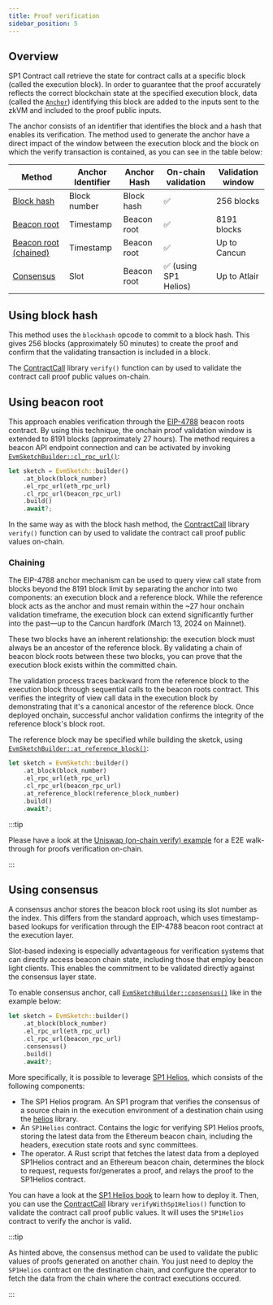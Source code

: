 ```yaml
---
title: Proof verification
sidebar_position: 5
---
```


## Overview

SP1 Contract call retrieve the state for contract calls at a specific block (called the execution block). In order to guarantee that the proof accurately reflects the correct blockchain state at the specified execution block, data (called the [`Anchor`]) identifying this block are added to the inputs sent to the zkVM and included to the proof public inputs.

The anchor consists of an identifier that identifies the block and a hash that enables its verification. The method used to generate the anchor have a direct impact of the window between the execution block and the block on which the verify transaction is contained, as you can see in the table below:

| Method                  | Anchor Identifier | Anchor Hash | On-chain validation   | Validation window |
|-------------------------|-------------------|-------------|-----------------------|-------------------|
| [Block hash]            | Block number      | Block hash  | ✅                    | 256 blocks        |
| [Beacon root]           | Timestamp         | Beacon root | ✅                    | 8191 blocks       |
| [Beacon root (chained)] | Timestamp         | Beacon root | ✅                    | Up to Cancun      |
| [Consensus]             | Slot              | Beacon root | ✅ (using SP1 Helios) | Up to Atlair      |

[Beacon root]: #using-beacon-root
[Block hash]: #using-block-hash
[Beacon root (chained)]: #chaining
[Consensus]: #using-consensus
[with SP1 Helios]: #on-chain-validation-using-sp1-helios

## Using block hash

This method uses the `blockhash` opcode to commit to a block hash. This gives 256 blocks (approximately 50 minutes) to create the proof and confirm that the validating transaction is included in a block.

The [ContractCall] library `verify()` function can by used to validate the contract call proof public values on-chain.

## Using beacon root

This approach enables verification through the [EIP-4788](https://eips.ethereum.org/EIPS/eip-4788) beacon roots contract. By using this technique, the onchain proof validation window is extended to 8191 blocks (approximately 27 hours). The method requires a beacon API endpoint connection and can be activated by invoking [`EvmSketchBuilder::cl_rpc_url()`]:

```rust
let sketch = EvmSketch::builder()
    .at_block(block_number)
    .el_rpc_url(eth_rpc_url)
    .cl_rpc_url(beacon_rpc_url)
    .build()
    .await?;
```

In the same way as with the block hash method, the [ContractCall] library `verify()` function can by used to validate the contract call proof public values on-chain.

### Chaining

The EIP-4788 anchor mechanism can be used to query view call state from blocks beyond the 8191 block limit by separating the anchor into two components: an execution block and a reference block. While the reference block acts as the anchor and must remain within the ~27 hour onchain validation timeframe, the execution block can extend significantly further into the past—up to the Cancun hardfork (March 13, 2024 on Mainnet).

These two blocks have an inherent relationship: the execution block must always be an ancestor of the reference block. By validating a chain of beacon block roots between these two blocks, you can prove that the execution block exists within the committed chain.

The validation process traces backward from the reference block to the execution block through sequential calls to the beacon roots contract. This verifies the integrity of view call data in the execution block by demonstrating that it's a canonical ancestor of the reference block. Once deployed onchain, successful anchor validation confirms the integrity of the reference block's block root.

The reference block may be specified while building the sketck, using [`EvmSketchBuilder::at_reference_block()`]:

```rust
let sketch = EvmSketch::builder()
    .at_block(block_number)
    .el_rpc_url(eth_rpc_url)
    .cl_rpc_url(beacon_rpc_url)
    .at_reference_block(reference_block_number)
    .build()
    .await?;
```

:::tip

Please have a look at the [Uniswap (on-chain verify) example](./examples.md#uniswap-on-chain-verify) for a E2E walk-through for proofs verification on-chain.

:::

## Using consensus

A consensus anchor stores the beacon block root using its slot number as the index. This differs from the standard approach, which uses timestamp-based lookups for verification through the EIP-4788 beacon root contract at the execution layer.

Slot-based indexing is especially advantageous for verification systems that can directly access beacon chain state, including those that employ beacon light clients. This enables the commitment to be validated directly against the consensus layer state.

To enable consensus anchor, call [`EvmSketchBuilder::consensus()`] like in the example below:

```rust
let sketch = EvmSketch::builder()
    .at_block(block_number)
    .el_rpc_url(eth_rpc_url)
    .cl_rpc_url(beacon_rpc_url)
    .consensus()
    .build()
    .await?;
```

More specifically, it is possible to leverage [SP1 Helios], which consists of the following components:

* The SP1 Helios program. An SP1 program that verifies the consensus of a source chain in the execution environment of a destination chain using the [helios] library.
* An `SP1Helios` contract. Contains the logic for verifying SP1 Helios proofs, storing the latest data from the Ethereum beacon chain, including the headers, execution state roots and sync committees.
* The operator. A Rust script that fetches the latest data from a deployed SP1Helios contract and an Ethereum beacon chain, determines the block to request, requests for/generates a proof, and relays the proof to the SP1Helios contract.

You can have a look at the [SP1 Helios book] to learn how to deploy it. Then, you can use the [ContractCall] library `verifyWithSp1Helios()` function to validate the contract call proof public values. It will uses the `SP1Helios` contract to verify the anchor is valid.

:::tip

As hinted above, the consensus method can be used to validate the public values of proofs generated on another chain. You just need to deploy the `SP1Helios` contract on the destination chain, and configure the operator to fetch the data from the chain where the contract executions occured.

:::

[`Anchor`]: pathname:///api/sp1_cc_client_executor/enum.Anchor.html
[`EvmSketchBuilder::cl_rpc_url()`]: pathname:///api/sp1_cc_host_executor/struct.EvmSketchBuilder.html#method.cl_rpc_url
[`EvmSketchBuilder::at_reference_block()`]: pathname:///api/sp1_cc_host_executor/struct.EvmSketchBuilder.html#method.at_reference_block
[`EvmSketchBuilder::consensus()`]: pathname:///api/sp1_cc_host_executor/struct.EvmSketchBuilder.html#method.consensus
[SP1 Helios]: https://github.com/succinctlabs/sp1-helios
[SP1 Helios book]: https://succinctlabs.github.io/sp1-helios/deployment.html
[helios]: https://github.com/a16z/helios
[ContractCall]: https://github.com/succinctlabs/sp1-contract-call/tree/main/contracts/src/ContractCall.sol
